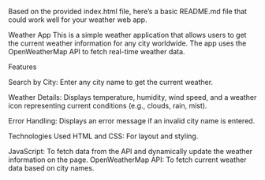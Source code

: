 
Based on the provided index.html file, here’s a basic README.md file that could work well for your weather web app.

Weather App
This is a simple weather application that allows users to get the current weather information for any city worldwide. The app uses the OpenWeatherMap API to fetch real-time weather data.

Features

Search by City: Enter any city name to get the current weather.

Weather Details: Displays temperature, humidity, wind speed, and a weather icon representing current conditions (e.g., clouds, rain, mist).

Error Handling: Displays an error message if an invalid city name is entered.

Technologies Used HTML and CSS: For layout and styling.

JavaScript: To fetch data from the API and dynamically update the weather information on the page.
OpenWeatherMap API: To fetch current weather data based on city names.
